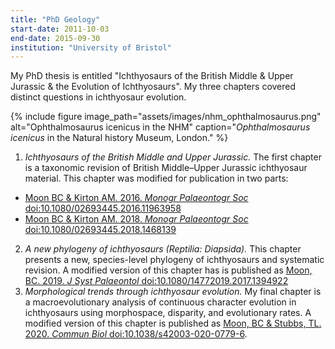 ```yaml
---
title: "PhD Geology"
start-date: 2011-10-03
end-date: 2015-09-30
institution: "University of Bristol"
---
```

My PhD thesis is entitled "Ichthyosaurs of the British Middle & Upper
Jurassic & the Evolution of Ichthyosaurs". My three chapters covered
distinct questions in ichthyosaur evolution.

{% include figure image_path="assets/images/nhm_ophthalmosaurus.png" alt="Ophthalmosaurus icenicus in the NHM" caption="_Ophthalmosaurus icenicus_ in the Natural history Museum, London." %}

1. _Ichthyosaurs of the British Middle and Upper Jurassic._ The first
   chapter is a taxonomic revision of British Middle–Upper Jurassic
   ichthyosaur material. This chapter was modified for publication in
   two parts:
  * [Moon BC & Kirton AM. 2016. _Monogr Palaeontogr Soc_
    doi:10.1080/02693445.2016.11963958](https://doi.org/10.1080/02693445.2016.11963958)
  * [Moon BC & Kirton AM. 2018. _Monogr Palaeontogr Soc_
    doi:10.1080/02693445.2018.1468139](https://doi.org/10.1080/02693445.2018.1468139)
2. _A new phylogeny of ichthyosaurs (Reptilia: Diapsida)._ This chapter
   presents a new, species-level phylogeny of ichthyosaurs and
   systematic revision. A modified version of this chapter has is
   published as [Moon, BC. 2019. _J Syst Palaeontol_
   doi:10.1080/14772019.2017.1394922](https://doi.org/10.1080/14772019.2017.1394922)
3. _Morphological trends through ichthyosaur evolution._ My final chapter
   is a macroevolutionary analysis of continuous character evolution
   in ichthyosaurs using morphospace, disparity, and evolutionary
   rates. A modified version of this chapter is 
   published as [Moon, BC & Stubbs, TL. 2020. _Commun Biol_
   doi:10.1038/s42003-020-0779-6](https://doi.org/10.1038/s42003-020-0779-6).
